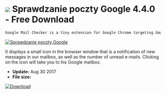 # ![](https://cdn.softexe.net/static/icon/c/sprawdzanie-poczty-google-10855.png) Sprawdzanie poczty Google 4.4.0 - Free Download

```sh
Google Mail Checker is a tiny extension for Google Chrome targeting Gmail users.
```
[![Sprawdzanie poczty Google](https:https://tse1.explicit.bing.net/th?id=OIP.QC_YFOvHFOCKzAcv5klX5wHaEV&pid=Api)](https://softexe.net/win/internet/browser-add-ons/sprawdzanie-poczty-google:pRhee.html)

It displays a small icon in the browser window that is a notification of new messages in our mailbox, as well as the number of unread e-mails. Clicking on the icon will take you to his Google mailbox.


- **Update:** Aug 30 2017
- **File size:** 

[![Download](https://cdn.softexe.net/static/img/download.png)](https://softexe.net/win/internet/browser-add-ons/sprawdzanie-poczty-google:pRhee.html)

